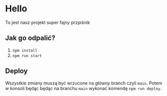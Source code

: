 # Hello  
To jest nasz projekt super fajny przpiśnik

## Jak go odpalić?
1. ```npm install```
2. ```npm run start```

## Deploy 
Wszystkie zmiany muszą być wrzucone na główny branch czyli ```main```. Potem w konsoli będąc będąc na branchu ```main``` wykonać komendę ```npm run deploy```.